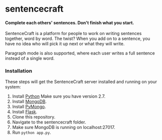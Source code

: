 # sentencecraft
#### Complete each others' sentences. Don't finish what you start.

SentenceCraft is a platform for people to work on writing sentences together, word by word. The twist? When you add on to a sentence, you have no idea who will pick it up next or what they will write.

Paragraph mode is also supported, where each user writes a full sentence instead of a single word.

### Installation
These steps will get the SentenceCraft server installed and running on your system:
1. Install [Python](https://www.python.org/downloads/) Make sure you have version 2.7.
2. Install [MongoDB](https://www.mongodb.org/downloads).
3. Install [PyMongo](https://pypi.python.org/pypi/pymongo/).
4. Install [Flask](http://flask.pocoo.org/).
5. Clone this repository.
6. Navigate to the sentencecraft folder.
7. Make sure MongoDB is running on localhost:27017.
8. Run `python app.py`.
